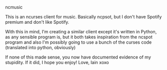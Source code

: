 
ncmusic

This is an ncurses client for music. Basically ncpsot, but I don't have Spotify premium and don't like Spotify.

With this in mind, I'm creating a similar client except it's written in Python, as any sensible program is,
but it both takes inspiration from the ncspot program and also I'm possibly going to use a bunch of the curses code 
(translated into python, obviously)

If none of this made sense, you now have documented evidence of my stupidity. If it did, I hope you enjoy!
Love, Iain xoxo
